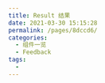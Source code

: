 ```yaml
---
title: Result 结果
date: 2021-03-30 15:15:28
permalink: /pages/8dccd6/
categories:
  - 组件一览
  - Feedback
tags:
  - 
---
```

